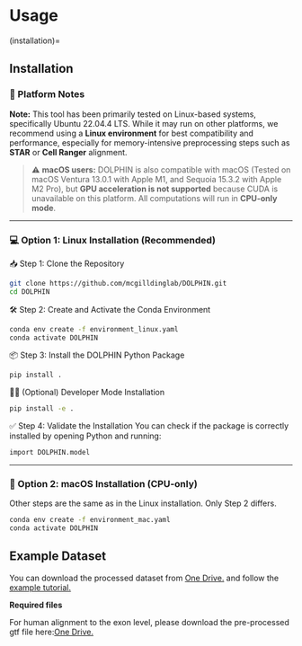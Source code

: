 # Usage

(installation)=
## Installation

### 🧠 Platform Notes

**Note:** This tool has been primarily tested on Linux-based systems, specifically Ubuntu 22.04.4 LTS. While it may run on other platforms, we recommend using a **Linux environment** for best compatibility and performance, especially for memory-intensive preprocessing steps such as **STAR** or **Cell Ranger** alignment.

>⚠️ **macOS users:** DOLPHIN is also compatible with macOS (Tested on macOS Ventura 13.0.1 with Apple M1, and Sequoia 15.3.2 with Apple M2 Pro), but **GPU acceleration is not supported** because CUDA is unavailable on this platform. All computations will run in **CPU-only mode**.

---

### 💻 Option 1: Linux Installation (Recommended)
📥 Step 1: Clone the Repository
```bash
git clone https://github.com/mcgilldinglab/DOLPHIN.git
cd DOLPHIN
```

🛠 Step 2: Create and Activate the Conda Environment
```bash
conda env create -f environment_linux.yaml
conda activate DOLPHIN
```

📦 Step 3: Install the DOLPHIN Python Package
```bash
pip install .
```

🧑‍💻 (Optional) Developer Mode Installation
```bash
pip install -e .
```

✅ Step 4: Validate the Installation
You can check if the package is correctly installed by opening Python and running:
```bash
import DOLPHIN.model
```
---

### 🍎 Option 2: macOS Installation (CPU-only)
Other steps are the same as in the Linux installation. Only Step 2 differs.
```bash
conda env create -f environment_mac.yaml
conda activate DOLPHIN
```

## Example Dataset
You can download the processed dataset from [One Drive.](https://mcgill-my.sharepoint.com/:f:/g/personal/kailu_song_mail_mcgill_ca/EvZtHeW7qjJJs_RHc2-327ABeLXafa-ruvfk9Vs134crig?e=VBn7KG)
and follow the [example tutorial.](examples/run_DOLPHIN)

**Required files**

For human alignment to the exon level, please download the pre-processed gtf file here:[One Drive.](https://outlook.office.com/host/377c982d-9686-450e-9a7c-22aeaf1bc162/7211f19f-262a-42eb-a02e-289956491741)


